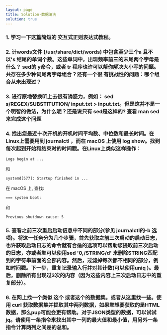 ```yaml
---
layout: page
title: Solution-数据清洗
solution: true
---
```


### 1. 学习一下这篇简短的 交互式正则表达式教程。

### 2. 计words文件 (/usr/share/dict/words) 中包含至少三个a 且不以's 结尾的单词个数。这些单词中，出现频率前三的末尾两个字母是什么？ sed的 y命令，或者 tr 程序也许可以帮你解决大小写的问题。共存在多少种词尾两字母组合？还有一个很 有挑战性的问题：哪个组合从未出现过？

### 3. 进行原地替换听上去很有诱惑力，例如： sed s/REGEX/SUBSTITUTION/ input.txt > input.txt。但是这并不是一个明智的做法，为什么呢？还是说只有 sed是这样的? 查看 man sed 来完成这个问题

### 4. 找出您最近十次开机的开机时间平均数、中位数和最长时间。在Linux上需要用到 journalctl ，而在 macOS 上使用 log show。找到每次起到开始和结束时的时间戳。在Linux上类似这样操作：
```
Logs begin at ...
```
和
```
systemd[577]: Startup finished in ...
```
在 macOS 上, 查找:
```
=== system boot:
```
和
```
Previous shutdown cause: 5
```

### 5. 查看之前三次重启启动信息中不同的部分(参见 journalctl的-b 选项)。将这一任务分为几个步骤，首先获取之前三次启动的启动日志，也许获取启动日志的命令就有合适的选项可以帮助您提取前三次启动的日志，亦或者您可以使用sed '0,/STRING/d' 来删除STRING匹配到的字符串前面的全部内容。然后，过滤掉每次都不相同的部分，例如时间戳。下一步，重复记录输入行并对其计数(可以使用uniq )。最后，删除所有出现过3次的内容（因为这些内容上三次启动日志中的重复部分）。

### 6. 在网上找一个类似 这个 或者这个的数据集。或者从这里找一些。使用 curl 获取数据集并提取其中两列数据，如果您想要获取的是HTML数据，那么pup可能会更有帮助。对于JSON类型的数据，可以试试jq。请使用一条指令来找出其中一列的最大值和最小值，用另外一条指令计算两列之间差的总和。